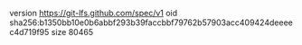 version https://git-lfs.github.com/spec/v1
oid sha256:b1350bb10e0b6abbf293b39faccbbf79762b57903acc409424deeeec4d719f95
size 80465
